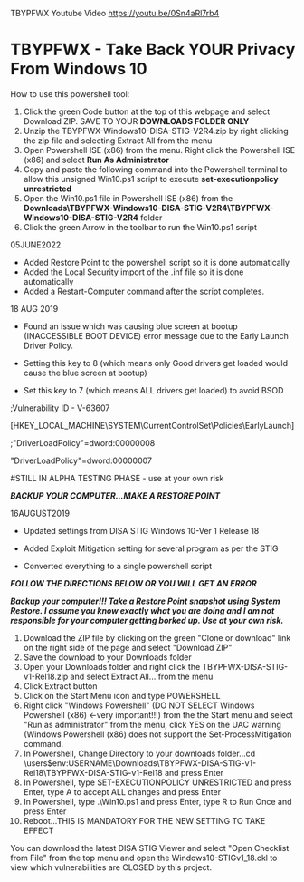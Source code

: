 TBYPFWX Youtube Video
https://youtu.be/0Sn4aRl7rb4

# TBYPFWX - Take Back YOUR Privacy From Windows 10

How to use this powershell tool:
1) Click the green Code button at the top of this webpage and select Download ZIP.  SAVE TO YOUR **DOWNLOADS FOLDER ONLY**
2) Unzip the TBYPFWX-Windows10-DISA-STIG-V2R4.zip by right clicking the zip file and selecting Extract All from the menu
3) Open Powershell ISE (x86) from the menu.  Right click the Powershell ISE (x86) and select **Run As Administrator**
4) Copy and paste the following command into the Powershell terminal to allow this unsigned Win10.ps1 script to execute **set-executionpolicy unrestricted**
5) Open the Win10.ps1 file in Powershell ISE (x86) from the **Downloads\TBYPFWX-Windows10-DISA-STIG-V2R4\TBYPFWX-Windows10-DISA-STIG-V2R4** folder
6) Click the green Arrow in the toolbar to run the Win10.ps1 script


05JUNE2022

- Added Restore Point to the powershell script so it is done automatically
- Added the Local Security import of the .inf file so it is done automatically
- Added a Restart-Computer command after the script completes.


18 AUG 2019

- Found an issue which was causing blue screen at bootup (INACCESSIBLE BOOT DEVICE) error message due to the Early Launch Driver Policy.

- Setting this key to 8 (which means only Good drivers get loaded would cause the blue screen at bootup)

- Set this key to 7 (which means ALL drivers get loaded) to avoid BSOD

;Vulnerability ID - V-63607

[HKEY_LOCAL_MACHINE\SYSTEM\CurrentControlSet\Policies\EarlyLaunch]

;"DriverLoadPolicy"=dword:00000008

"DriverLoadPolicy"=dword:00000007

#STILL IN ALPHA TESTING PHASE - use at your own risk


***BACKUP YOUR COMPUTER...MAKE A RESTORE POINT***

16AUGUST2019

- Updated settings from DISA STIG Windows 10-Ver 1 Release 18 
              
- Added Exploit Mitigation setting for several program as per the STIG
              
- Converted everything to a single powershell script

***FOLLOW THE DIRECTIONS BELOW OR YOU WILL GET AN ERROR***
              
***Backup your computer!!!  Take a Restore Point snapshot using System Restore.  I assume you know exactly what you are doing and I am not responsible for your computer getting borked up.  Use at your own risk.***

1) Download the ZIP file by clicking on the green "Clone or download" link on the right side of the page and select "Download ZIP"
2) Save the download to your Downloads folder
3) Open your Downloads folder and right click the TBYPFWX-DISA-STIG-v1-Rel18.zip and select Extract All... from the menu
4) Click Extract button
5) Click on the Start Menu icon and type POWERSHELL
6) Right click "Windows Powershell" (DO NOT SELECT Windows Powershell (x86) <-very important!!!) from the the Start menu and select "Run as administrator" from the menu, click YES on the UAC warning (Windows Powershell (x86) does not support the Set-ProcessMitigation command.
7) In Powershell, Change Directory to your downloads folder...cd \users\$env:USERNAME\Downloads\TBYPFWX-DISA-STIG-v1-Rel18\TBYPFWX-DISA-STIG-v1-Rel18 and press Enter
8) In Powershell, type SET-EXECUTIONPOLICY UNRESTRICTED and press Enter, type A to accept ALL changes and press Enter
9) In Powershell, type .\Win10.ps1 and press Enter, type R to Run Once and press Enter
10) Reboot...THIS IS MANDATORY FOR THE NEW SETTING TO TAKE EFFECT

You can download the latest DISA STIG Viewer and select "Open Checklist from File" from the top menu and open the Windows10-STIGv1_18.ckl to view which vulnerabilities are CLOSED by this project.
